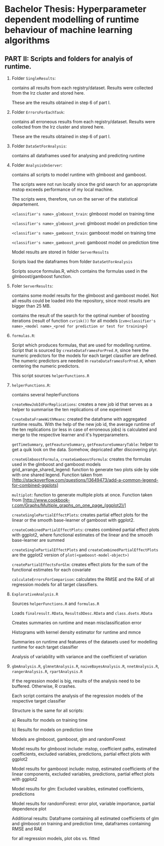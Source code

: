 # Bachelor Thesis: Hyperparameter dependent modelling of runtime behaviour of machine learning algorithms
## PART II: Scripts and folders for analyis of runtime.

1. Folder `SingleResults`:
   
   contains all results from each registry/dataset. Results were collected from the lrz cluster and stored here.

   These are the results obtained in step 6 of part I.

2. Folder `ErrorsForEachTask`: 
   
   contains all erroneous results from each registry/dataset. Results were collected from the lrz cluster and stored here.

   These are the results obtained in step 6 of part I.

3. Folder `DataSetForAnalysis`: 
   
   contains all dataframes used for analysing and predicting runtime

4. Folder `AnalysisOnServer`: 
   
   contains all scripts to model runtime with glmboost and gamboost.

   The scripts were not run locally since the grid search for an appropriate mstop exceeds performance of my local machine.
   
   The scripts were, therefore, run on the server of the statistical departement.
   
   `<classifier's name>_glmboost_train`: glmboost model on training time
   
   `<classifier's name>_glmboost_pred`: glmboost model on prediction time
   
   `<classifier's name>_gamboost_train`: gamboost model on training time
   
   `<classifier's name>_gamboost_pred`: gamboost model on prediction time
   
   Model results are stored in folder `ServerResults`
   
   Scripts load the dataframes from folder `DataSetForAnalysis`
   
   Scripts source formulas.R, which contains the formulas used in the glmboost/gamboost function.

5. Foler `ServerResults`: 
   
   contains some model results for the glmboost and gamboost model. Not all results could be loaded into the repository, since most results are bigger than 25 MB.

   contains the result of the search for the optimal number of boosting iterations (result of function `cvrisk())` for all models (`cvm<classifier's name>_<model name>_<pred for prediction or test for training>`)

6. `formulas.R`: 
   
   Script which produces formulas, that are used for modelling runtime. 
   Script that is sourced by `createDataframesForPred.R`, since here the numeric predictors for the models for each target classifier are defined. The numeric predictors are needed in `reateDataframesForPred.R`, when centering the numeric predictors. 
   
   This script sources `helperFunctions.R`

7. `helperFunctions.R`: 
   
   contains several heplerFunctions

   `createNewJobIdForReplications`: creates a new job id that serves as a helper to summarise the ten replications of one experiment
   
   `CreateDataFrameWithMeans`: created the dataframe with aggregated runtime results. With the help of the new job id, the average runtime of the ten replications (or less in case of erroneous jobs) is calculated and merge to the respective learner and it's hyperparameters.
   
   `getTimeSummary`, `getFeautureSummary`, `getFeautureSummaryTable`: helper to get a quik look on the data. Somehow, depricated after discovering plyr.
   
   `createGlmboostFormula`, `createGamboostFormula`: creates the formulas used in the glmboost and gamboost models
   grid_arrange_shared_legend: function to generate two plots side by side with one shared legend. Function taken from 
   [http://stackoverflow.com/questions/13649473/add-a-common-legend-for-combined-ggplots]
   
   `multiplot`: function to generate multiple plots at once. Function taken from [http://www.cookbook-r.com/Graphs/Multiple_graphs_on_one_page_(ggplot2)/]
   
   `createSinglePartialEffectPlots`: creates partial effect plots for the linear or the smooth base-learner of gamboost with ggplot2.
   
   `createCombinedPartialEffectPlots`: creates combined partial effect plots with ggplot2, where functional estimates of the linear and the smooth base-learner are summed
   
   `createSinglePartialEffectPlots` and `createCombinedPartialEffectPlots` are the ggplot2 version of `plot(<gamboost-model-object>)`
   
   `createPartialEffectsForGlm`: creates effect plots for the sum of the functional estimates for each covariate
   
   `calculateErrorsForComparison`: calculates the RMSE and the RAE of all regression models for all target classifiers. 

8. `ExplorativeAnalysis.R`

   Sources `helperFunctions.R` and `formulas.R`
   
   Loads `finalresult.RData`, `ResultsDDesc.RData` and `class.dsets.RData`	
   
   Creates summaries on runtime and mean misclassification error
   
   Histograms with kernel density estimator for runtime and mmce
   
   Summaries on runtime and featueres of the datasets used for modelling runtime for each target classifier
   
   Analysis of variability with variance and the coefficient of variation

9. `gbmAnalysis.R`, `glmnetAnalysis.R`, `naiveBayesAnalysis.R`, `nnetAnalysis.R`, `rangerAnalysis.R`, `rpartAnalysis.R`

   If the regression model is big, results of the analysis need to be buffered. Otherwise, R crashes.
   
   Each script contains the analysis of the regression models of the respective target classifier
   
   Structure is the same for all scripts:
   
   a) Results for models on training time
   
   b) Results for models on prediction time
   
   Models are glmboost, gamboost, glm and randomForest
   
   Model results for glmboost include: mstop, coefficient paths, estimated coefficients, excluded variables, predictions, partial effect plots with ggplot2
   
   Model results for gamboost include: mstop, estimated coefficients of the linear components, excluded variables, predictions, partial effect plots with ggplot2
   
   Model results for glm: Excluded varaibles, estimated coefficients, predictions
   
   Model results for randomForest: error plot, variable importance, partial dependence plot
   
   Additional results: Dataframe containing all estimated coefficients of glm and glmboost on training and prediction time, dataframes containing RMSE and RAE
   
   for all regression models, plot obs vs. fitted
  
   
